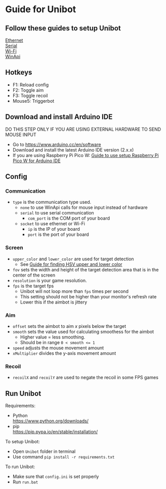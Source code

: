 # Guide for Unibot

## Follow these guides to setup Unibot
[Ethernet](Ethernet.md)  
[Serial](Serial.md)  
[Wi-Fi](WiFi.md)  
[WinApi](WinApi.md)  

## Hotkeys
- F1: Reload config
- F2: Toggle aim
- F3: Toggle recoil
- Mouse5: Triggerbot

## Download and install Arduino IDE
DO THIS STEP ONLY IF YOU ARE USING EXTERNAL HARDWARE TO SEND MOUSE INPUT
- Go to https://www.arduino.cc/en/software
- Download and install the latest Arduino IDE version (2.x.x)
- If you are using Raspberry Pi Pico W: [Guide to use setup Raspberry Pi Pico W for Arduino IDE](RaspberryPiPicoW_Setup.md)

## Config
### Communication
- `type` is the communication type used.  
    - `none` to use WinApi calls for mouse input instead of hardware  
    - `serial` to use serial communication  
        - `com_port` is the COM port of your board
    - `socket` to use ethernet or Wi-Fi  
        - `ip` is the IP of your board
        - `port` is the port of your board

### Screen
- `upper_color` and `lower_color` are used for target detection 
    - See [Guide for finding HSV upper and lower color](HSV_Guide.md)  
- `fov` sets the width and height of the target detection area that is in the center of the screen  
- `resolution` is your game resolution.  
- `fps` is the target fps  
    - Unibot will not loop more than `fps` times per second  
    - This setting should not be higher than your monitor's refresh rate  
    - Lower this if the aimbot is jittery

### Aim
- `offset` sets the aimbot to aim _x_ pixels below the target  
- `smooth` sets the value used for calculating smoothess for the aimbot 
    - Higher value = less smoothing. 
    - Should be in range `0 < smooth <= 1`
- `speed` adjusts the mouse movement amount
- `xMultiplier` divides the y-axis movement amount

### Recoil
- `recoilX` and `recoilY` are used to negate the recoil in some FPS games

## Run Unibot
Requirements:
- Python  
https://www.python.org/downloads/
- pip  
https://pip.pypa.io/en/stable/installation/

To setup Unibot:
- Open `Unibot` folder in terminal
- Use command `pip install -r requirements.txt`

To run Unibot:
- Make sure that `config.ini` is set properly
- Run `run.bat`